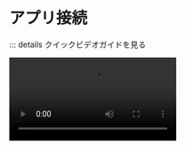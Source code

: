  # アプリ接続
::: details クイックビデオガイドを見る

<Video src="https://www.youtube.com/embed/m3lajUatO7w" />

レシピの作成を開始する際には、最初にWorkatoとアプリの間に接続を確立する必要があります。

各接続は、ユーザーアカウントなどのアプリのインスタンスに関連付けられ、レシピ間で再利用することができます。

このガイドでは、以下の内容を説明します：

- [接続の基本](#connection-basics)
- [接続の作成](#creating-connections)
- [レシピでの接続の使用方法](#using-connections-in-recipes)
- [接続エラーの処理方法](#connection-errors)

---

## 接続の基本

- [誰が接続を作成できるのか？](#who-can-create-connections)
- [Workatoは接続にどのようにアクセスするのか？](#how-does-workato-access-my-connections)
- [Workatoは接続でどのデータにアクセスできるのか？](#what-data-can-workato-access-in-my-connections)
- [どのようなベストプラクティスを守るべきか？](#what-best-practices-should-i-follow)

### 誰が接続を作成できるのか？

接続を作成するには、[**接続の作成**特権](/ja/user-accounts-and-teams/role-based-access/collaborator-roles-and-permissions.md#recipe-development-privileges)が必要です。

手順については、[接続の作成](#creating-connections)セクションを参照してください。

### Workatoは接続にどのようにアクセスするのか？

Workatoは通常、アプリの認証/認可APIを使用して接続を確立します。以下のいずれかの方法を使用します：

- OAuth 2.0
- OAuth 1.0（およびそのバリエーション）
- ベーシック認証（ユーザー名とパスワード）
- APIキーまたはシークレット

この手順の一環として、Workatoにアプリのデータへのアクセス許可を提供します。Workatoに付与される権限は通常、[アプリの認証を行うユーザー](#what-data-can-workato-access-in-my-connections)の権限と対応しています。

Workatoに接続する方法の詳細については、アプリの[コネクタドキュメント](/ja/connectors.md)を参照してください。

### Workatoは接続でどのデータにアクセスできるのか？

Workatoは、接続を認証するユーザーがアクセスできるデータにのみアクセスできます。

例えば：Salesforceでアカウントの表示権限しか持っていない場合、WorkatoでSalesforce接続を作成しても、Workatoはアカウントの表示しかできません。

### どのようなベストプラクティスを守るべきか？

接続を作成する際には、次のことをお勧めします：

- [Workatoのための専用ユーザーの作成](#creating-a-dedicated-user-for-workato)
- [開発用のサンドボックス認証情報の使用](#using-sandbox-credentials-for-development)

#### Workatoのための専用ユーザーの作成

Workatoのために専用のアプリユーザーを作成することで、レシピが人間のユーザーアカウントに依存しないようにします。誰かが会社を去っても、レシピは引き続き実行されます。

さらに、専用のWorkatoユーザーを作成することで、Workatoがアプリ内で持つ権限を調整することができ、セキュリティリスクを低減できます。

アプリには、ユーザーの役割と権限を定義する際に異なる細かさがあります。Workatoに接続する方法の詳細については、アプリの[コネクタドキュメント](/ja/connectors.md)を参照してください。 #### 開発にはサンドボックスの資格情報を使用する

レシピを開発およびテストする際には、接続にサンドボックス（または非本番）の資格情報を使用することをお勧めします。開発中にテストデータを使用することで、ライブデータが誤って変更されることを防ぐことができます。

詳細については、[レシピでの接続の使用](#using-connections-in-recipes)セクションを参照してください。

---

## 接続の作成

Workatoでアプリを接続する方法は2つあります。

- [レシピエディタで](#in-the-recipe-editor)
- [接続ウィザードで](#in-the-connection-wizard)

### レシピエディタで

レシピエディタで接続を追加するには:

<Stepper>
<Step>

レシピエディタで、サイドメニューからアプリをクリックします。

</Step>
<Step>

使用したいトリガーまたはアクションをクリックします。

</Step>
<Step>

アプリの[セットアップガイド](/ja/connectors.md)に従って、プロンプトに従います。

</Step>
</Stepper>

![新しいレシピを介した接続](@img/recipes/app-connections/via-new-recipe.gif)

### 接続ウィザードで

Workatoのいくつかの場所から接続ウィザードにアクセスできます:

- **リソース > 接続 > 接続の作成**
- **リソース > レシピ > 接続の作成**
- **任意のプロジェクト > 接続の作成**

![新しい接続を介した接続](@img/recipes/app-connections/via-new-connection.gif)

---

## レシピでの接続の使用

::: warning 重要!
トリガーやアクションをレシピで設定する前に、アプリへの有効な接続を確立する必要があります。
:::

- [複数のアプリインスタンス、1つのレシピ](#multiple-app-instances-one-recipe)
- [ランタイムユーザー接続](#runtime-user-connections)

### 複数のアプリインスタンス、1つのレシピ

通常、アプリのインスタンスは1つまたは2つあります - 本番用の1つと、テスト用のもう1つかもしれません。このようなシナリオでは、複数のレシピで使用するために1つの接続が必要になるでしょう。

アプリの複数のインスタンスがある場合、Workatoで複数の接続を作成する必要があります。各接続は、アプリの各インスタンスに対して認証を行う必要があります。

ほとんどのコネクタは、レシピごとにアプリごとに1つの接続しか許可しません。2つの別々のアプリインスタンスで作業する必要がある場合は、[セカンダリコネクタ](/ja/features/secondary-connectors.md)を使用することができます。

**注意**: セカンダリコネクタは、すべてのWorkatoコネクタでサポートされているわけではありません。

### ランタイムユーザー接続

:::tip CALLABLE & WORKBOT RECIPESで利用可能
**ランタイムユーザー接続**機能は、CallableまたはWorkbotレシピでのみ利用可能です。
:::

デフォルトでは、レシピは接続の認証に使用された資格情報に基づいてアクションを実行します。ただし、**ランタイムユーザー接続**機能を使用することで、レシピが実行される際に接続を切り替えることができます。

例えば: Salesforceに機会を作成するレシピがあるとします。Salesforceの接続は現在、営業マネージャーの資格情報を使用しています。他の営業担当者が機会を作成しているにもかかわらず、すべての機会は営業マネージャーによって作成されたものとして表示されます。

詳細については、[ランタイムユーザー接続のドキュメント](/ja/features/ ## 接続エラー

時折、アプリの接続が無効になることがあります。以下は最も一般的な理由です：

- **変更された資格情報。** アプリ内で資格情報が変更され、Workatoで変更されていない場合、接続が無効になる可能性があります。
- **不十分な権限。** この場合、接続を承認するユーザーには必要なデータにアクセスしたり、特定のアクションを実行するための権限がありません。

無効な接続エラーが発生した場合は、以下をおすすめします：

- **接続を承認するユーザーの権限を確認します。** 接続を承認するユーザーが十分な権限を持っていることを確認してください。
- **接続の資格情報が正しいことを確認します。** パスワード、APIキーなどが正しく入力されているかを再度確認してください。
- **接続を再承認します。** ユーザーの権限と資格情報を確認した後、接続を再度行ってみてください。

![アプリ接続エラーのデザイン時エラー](~@img/recipes/troubleshooting/connection-error.png)
*アプリ接続エラーのデザイン時エラー*

---